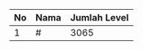 | No | Nama            | Jumlah Level |
|----|-----------------|--------------|
| 1  | #    |    3065        |
